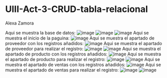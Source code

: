 # UIII-Act-3-CRUD-tabla-relacional
Alexa Zamora

Aqui se muestra la base de datos:
![image](https://github.com/AlexaZamoraDominguez/UIII-Act-3-CRUD-tabla-relacional/assets/143548233/4dab323d-4e01-4bc8-9acc-bc696fcfab98)
![image](https://github.com/AlexaZamoraDominguez/UIII-Act-3-CRUD-tabla-relacional/assets/143548233/808bef97-d043-4686-bff8-1630c87ade5b)
![image](https://github.com/AlexaZamoraDominguez/UIII-Act-3-CRUD-tabla-relacional/assets/143548233/8f9b27ec-93a9-47e1-b058-ca64947c4d04)
Aqui se muestra el inicio de la paguina:
![image](https://github.com/AlexaZamoraDominguez/UIII-Act-3-CRUD-tabla-relacional/assets/143548233/f76c8e67-4be1-40e2-903f-4575828f6ee6)
Aqui se muestra el apartado de proveedor con los registros añadidos:
![image](https://github.com/AlexaZamoraDominguez/UIII-Act-3-CRUD-tabla-relacional/assets/143548233/45a264d2-1d6c-4bc4-9f80-819fd8cfb8c9)
Aqui se muestra el apartado de proveedor para realizar el registro:
![image](https://github.com/AlexaZamoraDominguez/UIII-Act-3-CRUD-tabla-relacional/assets/143548233/a3adbdc0-c70b-4442-b775-dcd580177726)
![image](https://github.com/AlexaZamoraDominguez/UIII-Act-3-CRUD-tabla-relacional/assets/143548233/c313284b-c23c-40e3-acdb-040b8233798e)
Aqui se muestra el apartado de producto con los registros añadidos:
![image](https://github.com/AlexaZamoraDominguez/UIII-Act-3-CRUD-tabla-relacional/assets/143548233/33a8e54a-5737-4460-a899-a24939c7f8bd)
Aqui se muestra el apartado de producto para realizar el registro:
![image](https://github.com/AlexaZamoraDominguez/UIII-Act-3-CRUD-tabla-relacional/assets/143548233/48aa25cc-5ed7-4513-b0d5-657f2d3f425e)
![image](https://github.com/AlexaZamoraDominguez/UIII-Act-3-CRUD-tabla-relacional/assets/143548233/5aebafbb-3d50-41f7-9db2-ebe58e8a86f3)
Aqui se muestra el apartado de ventas con los registros añadidos:
![image](https://github.com/AlexaZamoraDominguez/UIII-Act-3-CRUD-tabla-relacional/assets/143548233/60be495d-cf60-4a28-b6fa-b95a1e0b2dc9)
Aqui se muestra el apartado de ventas para realizar el registro:
![image](https://github.com/AlexaZamoraDominguez/UIII-Act-3-CRUD-tabla-relacional/assets/143548233/75aeb736-5295-4cf7-8c13-46f0790d2183)
![image](https://github.com/AlexaZamoraDominguez/UIII-Act-3-CRUD-tabla-relacional/assets/143548233/bf334e6d-dbbe-4901-956a-1f51d78fda21)








